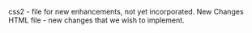css2 - file for new enhancements, not yet incorporated.
New Changes HTML file - new changes that we wish to implement. 
